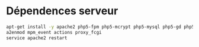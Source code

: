 # Dépendences serveur

``` sh
apt-get install -y apache2 php5-fpm php5-mcrypt php5-mysql php5-gd php5-curl`
a2enmod mpm_event actions proxy_fcgi
service apache2 restart
```